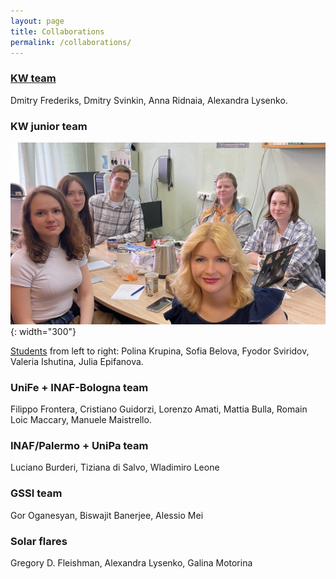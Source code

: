 ```yaml
---
layout: page
title: Collaborations
permalink: /collaborations/
---
```


### [KW team](http://www.ioffe.ru/LEA/staff.html)
Dmitry Frederiks, Dmitry Svinkin, Anna Ridnaia, Alexandra Lysenko.

### KW junior team
![photo](/assets/images/students.jpg){: width="300"}

[Students](/teaching/) from left to right: Polina Krupina, Sofia Belova, Fyodor Sviridov, Valeria Ishutina, Julia Epifanova.

### UniFe + INAF-Bologna team
Filippo Frontera, Cristiano Guidorzi, Lorenzo Amati, Mattia Bulla, Romain Loic Maccary, Manuele Maistrello.

### INAF/Palermo + UniPa team
Luciano Burderi, Tiziana di Salvo, Wladimiro Leone

### GSSI team
Gor Oganesyan, Biswajit Banerjee, Alessio Mei

### Solar flares
Gregory D. Fleishman, Alexandra Lysenko, Galina Motorina
